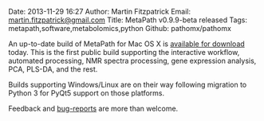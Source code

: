 Date: 2013-11-29 16:27
Author: Martin Fitzpatrick
Email: martin.fitzpatrick@gmail.com
Title: MetaPath v0.9.9-beta released
Tags: metapath,software,metabolomics,python
Github: pathomx/pathomx

An up-to-date build of MetaPath for Mac OS X is [available for download](http://download.pathomx.org/Pathomx-latest.dmg) today. This is the first public build supporting the interactive workflow, automated processing, NMR spectra processing, gene expression analysis, PCA, PLS-DA, and the rest.

<!-- PELICAN_END_SUMMARY -->

Builds supporting Windows/Linux are on their way following migration to Python 3 for PyQt5 support on those platforms.

Feedback and [bug-reports](https://github.com/mfitzp/metapath/issues) are more than welcome.
